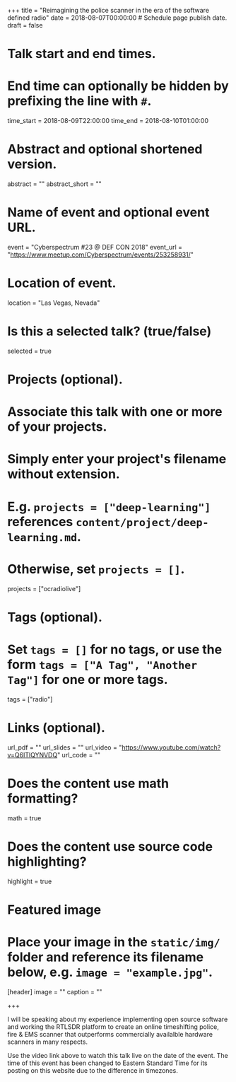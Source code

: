 +++
title = "Reimagining the police scanner in the era of the software defined radio"
date = 2018-08-07T00:00:00  # Schedule page publish date.
draft = false

# Talk start and end times.
#   End time can optionally be hidden by prefixing the line with `#`.
time_start = 2018-08-09T22:00:00
time_end = 2018-08-10T01:00:00

# Abstract and optional shortened version.
abstract = ""
abstract_short = ""

# Name of event and optional event URL.
event = "Cyberspectrum #23 @ DEF CON 2018"
event_url = "https://www.meetup.com/Cyberspectrum/events/253258931/"

# Location of event.
location = "Las Vegas, Nevada"

# Is this a selected talk? (true/false)
selected = true

# Projects (optional).
#   Associate this talk with one or more of your projects.
#   Simply enter your project's filename without extension.
#   E.g. `projects = ["deep-learning"]` references `content/project/deep-learning.md`.
#   Otherwise, set `projects = []`.
projects = ["ocradiolive"]

# Tags (optional).
#   Set `tags = []` for no tags, or use the form `tags = ["A Tag", "Another Tag"]` for one or more tags.
tags = ["radio"]

# Links (optional).
url_pdf = ""
url_slides = ""
url_video = "https://www.youtube.com/watch?v=Q6ITlQYNVDQ"
url_code = ""

# Does the content use math formatting?
math = true

# Does the content use source code highlighting?
highlight = true

# Featured image
# Place your image in the `static/img/` folder and reference its filename below, e.g. `image = "example.jpg"`.
[header]
image = ""
caption = ""

+++

I will be speaking about my experience implementing open source software and working the RTLSDR platform to create an online timeshifting police, fire & EMS scanner that outperforms commercially availalble hardware scanners in many respects.

Use the video link above to watch this talk live on the date of the event. The time of this event has been changed to Eastern Standard Time for its posting on this website due to the difference in timezones.